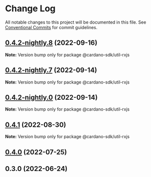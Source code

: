 # Change Log

All notable changes to this project will be documented in this file.
See [Conventional Commits](https://conventionalcommits.org) for commit guidelines.

## [0.4.2-nightly.8](https://github.com/input-output-hk/cardano-js-sdk/compare/@cardano-sdk/util-rxjs@0.4.2-nightly.7...@cardano-sdk/util-rxjs@0.4.2-nightly.8) (2022-09-16)

**Note:** Version bump only for package @cardano-sdk/util-rxjs





## [0.4.2-nightly.7](https://github.com/input-output-hk/cardano-js-sdk/compare/@cardano-sdk/util-rxjs@0.4.1...@cardano-sdk/util-rxjs@0.4.2-nightly.7) (2022-09-14)

**Note:** Version bump only for package @cardano-sdk/util-rxjs





## [0.4.2-nightly.0](https://github.com/input-output-hk/cardano-js-sdk/compare/@cardano-sdk/util-rxjs@0.4.1...@cardano-sdk/util-rxjs@0.4.2-nightly.0) (2022-09-14)

**Note:** Version bump only for package @cardano-sdk/util-rxjs





## [0.4.1](https://github.com/input-output-hk/cardano-js-sdk/compare/@cardano-sdk/util-rxjs@0.4.0...@cardano-sdk/util-rxjs@0.4.1) (2022-08-30)

**Note:** Version bump only for package @cardano-sdk/util-rxjs





## [0.4.0](https://github.com/input-output-hk/cardano-js-sdk/compare/0.3.0...@cardano-sdk/util-rxjs@0.4.0) (2022-07-25)

## 0.3.0 (2022-06-24)
